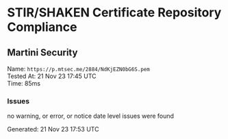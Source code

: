 # STIR/SHAKEN Certificate Repository Compliance

## Martini Security

Name: `https://p.mtsec.me/2884/NdKjEZN0bG6S.pem`\
Tested At: 21 Nov 23 17:45 UTC\
Time: 85ms

### Issues

no warning, or error, or notice date level issues were found

Generated: 21 Nov 23 17:53 UTC